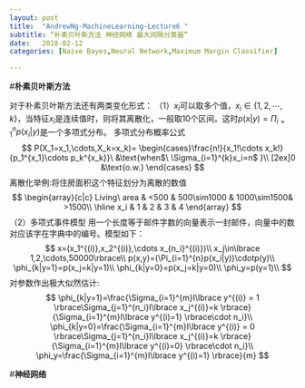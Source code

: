 ```yaml
---
layout: post
title:  "AndrewNg-MachineLearning-Lecture6 "
subtitle: “朴素贝叶斯方法 神经网络 最大间隔分类器”
date:   2018-02-12
categories: [Naive Bayes,Neural Network,Maximum Margin Classifier]

---
```

<script type="text/x-mathjax-config"> MathJax.Hub.Config({ tex2jax: {inlineMath: [['$','$'],['\\(','\\)']]} }); </script> <script type="text/javascript" async src="https://cdn.mathjax.org/mathjax/latest/MathJax.js?config=TeX-MML-AM_CHTML"> </script>

#**朴素贝叶斯方法**

对于朴素贝叶斯方法还有两类变化形式：
（1）$x_i$可以取多个值，$x_i\in \lbrace 1,2,\cdots,k\rbrace$，当特征$x_i$是连续值时，则将其离散化，一般取10个区间。这时$p(x|y)=\Pi_{i=1}^{n}p(x_i|y)$是一个多项式分布。
多项式分布概率公式
$$
P(X_1=x_1,\cdots,X_k=x_k)=
\begin{cases}\frac{n!}{x_1!\cdots x_k!}{p_1^{x_1}\cdots p_k^{x_k}}\ &\text{when$\ \Sigma_{i=1}^{k}x_i=n$ }\\
[2ex]0 &\text{o.w.}
\end{cases}
$$
离散化举例:将住房面积这个特征划分为离散的数值
$$
\begin{array}{c|c}
Living\ area & <500 & 500\sim1000 & 1000\sim1500& >1500\\
\hline
 x_i & 1 & 2 & 3 & 4
\end{array}
$$
（2）多项式事件模型
用一个长度等于邮件字数的向量表示一封邮件，向量中的数对应该字在字典中的编号。模型如下：
$$
x=(x_1^{(i)},x_2^{(i)},\cdots x_{n_i}^{(i)})\\
x_j\in\lbrace 1,2,\cdots,50000\rbrace\\
p(x,y)=(\Pi_{i=1}^{n}p(x_i|y))\cdotp(y)\\
\phi_{k|y=1}=p(x_j=k|y=1)\\
\phi_{k|y=0}=p(x_j=k|y=0)\\
\phi_y=p(y=1)\\
$$
对参数作出极大似然估计:
$$
\phi_{k|y=1}=\frac{\Sigma_{i=1}^{m}I\lbrace y^{(i)} = 1 \rbrace\Sigma_{j=1}^{n_i}I\lbrace x_j^{(i)}=k \rbrace}{\Sigma_{i=1}^{m}I\lbrace y^{(i)=1} \rbrace\cdot n_i}\\
\phi_{k|y=0}=\frac{\Sigma_{i=1}^{m}I\lbrace y^{(i)} = 0 \rbrace\Sigma_{j=1}^{n_i}I\lbrace x_j^{(i)}=k \rbrace}{\Sigma_{i=1}^{m}I\lbrace y^{(i)=0} \rbrace\cdot n_i}\\
\phi_y=\frac{\Sigma_{i=1}^{m}I\lbrace y^{(i)=1} \rbrace}{m}
$$

#**神经网络**
